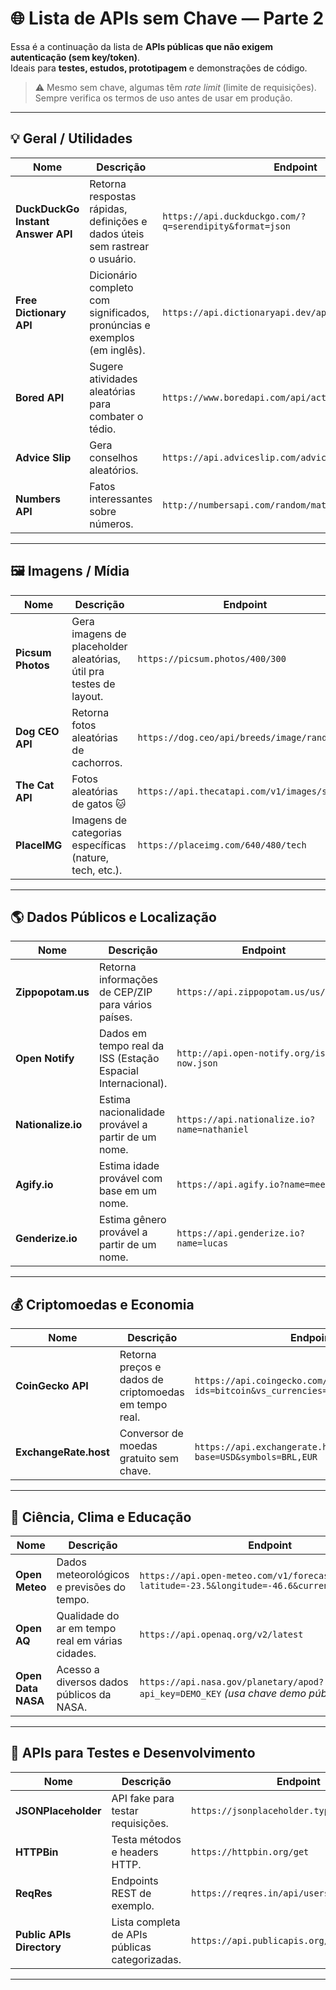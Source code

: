 # 🌐 Lista de APIs sem Chave — Parte 2

Essa é a continuação da lista de **APIs públicas que não exigem autenticação (sem key/token)**.  
Ideais para **testes, estudos, prototipagem** e demonstrações de código.

> ⚠️ Mesmo sem chave, algumas têm *rate limit* (limite de requisições).  
> Sempre verifica os termos de uso antes de usar em produção.

---

## 💡 Geral / Utilidades

| Nome | Descrição | Endpoint |
|------|------------|-----------|
| **DuckDuckGo Instant Answer API** | Retorna respostas rápidas, definições e dados úteis sem rastrear o usuário. | `https://api.duckduckgo.com/?q=serendipity&format=json` |
| **Free Dictionary API** | Dicionário completo com significados, pronúncias e exemplos (em inglês). | `https://api.dictionaryapi.dev/api/v2/entries/en/code` |
| **Bored API** | Sugere atividades aleatórias para combater o tédio. | `https://www.boredapi.com/api/activity` |
| **Advice Slip** | Gera conselhos aleatórios. | `https://api.adviceslip.com/advice` |
| **Numbers API** | Fatos interessantes sobre números. | `http://numbersapi.com/random/math` |

---

## 🖼️ Imagens / Mídia

| Nome | Descrição | Endpoint |
|------|------------|-----------|
| **Picsum Photos** | Gera imagens de placeholder aleatórias, útil pra testes de layout. | `https://picsum.photos/400/300` |
| **Dog CEO API** | Retorna fotos aleatórias de cachorros. | `https://dog.ceo/api/breeds/image/random` |
| **The Cat API** | Fotos aleatórias de gatos 🐱 | `https://api.thecatapi.com/v1/images/search` |
| **PlaceIMG** | Imagens de categorias específicas (nature, tech, etc.). | `https://placeimg.com/640/480/tech` |

---

## 🌎 Dados Públicos e Localização

| Nome | Descrição | Endpoint |
|------|------------|-----------|
| **Zippopotam.us** | Retorna informações de CEP/ZIP para vários países. | `https://api.zippopotam.us/us/33162` |
| **Open Notify** | Dados em tempo real da ISS (Estação Espacial Internacional). | `http://api.open-notify.org/iss-now.json` |
| **Nationalize.io** | Estima nacionalidade provável a partir de um nome. | `https://api.nationalize.io?name=nathaniel` |
| **Agify.io** | Estima idade provável com base em um nome. | `https://api.agify.io?name=meelad` |
| **Genderize.io** | Estima gênero provável a partir de um nome. | `https://api.genderize.io?name=lucas` |

---

## 💰 Criptomoedas e Economia

| Nome | Descrição | Endpoint |
|------|------------|-----------|
| **CoinGecko API** | Retorna preços e dados de criptomoedas em tempo real. | `https://api.coingecko.com/api/v3/simple/price?ids=bitcoin&vs_currencies=usd` |
| **ExchangeRate.host** | Conversor de moedas gratuito sem chave. | `https://api.exchangerate.host/latest?base=USD&symbols=BRL,EUR` |

---

## 🧠 Ciência, Clima e Educação

| Nome | Descrição | Endpoint |
|------|------------|-----------|
| **Open Meteo** | Dados meteorológicos e previsões do tempo. | `https://api.open-meteo.com/v1/forecast?latitude=-23.5&longitude=-46.6&current_weather=true` |
| **Open AQ** | Qualidade do ar em tempo real em várias cidades. | `https://api.openaq.org/v2/latest` |
| **Open Data NASA** | Acesso a diversos dados públicos da NASA. | `https://api.nasa.gov/planetary/apod?api_key=DEMO_KEY` *(usa chave demo pública)* |

---

## 🧩 APIs para Testes e Desenvolvimento

| Nome | Descrição | Endpoint |
|------|------------|-----------|
| **JSONPlaceholder** | API fake para testar requisições. | `https://jsonplaceholder.typicode.com/posts` |
| **HTTPBin** | Testa métodos e headers HTTP. | `https://httpbin.org/get` |
| **ReqRes** | Endpoints REST de exemplo. | `https://reqres.in/api/users` |
| **Public APIs Directory** | Lista completa de APIs públicas categorizadas. | `https://api.publicapis.org/entries` |

---

